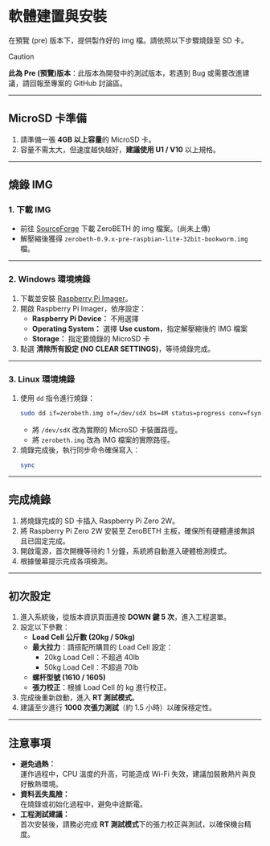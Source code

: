 # 軟體建置與安裝

在預覽 (pre) 版本下，提供製作好的 img 檔。請依照以下步驟燒錄至 SD 卡。

> [!CAUTION]  
> **此為 Pre (預覽)版本**：此版本為開發中的測試版本，若遇到 Bug 或需要改進建議，請回報至專案的 GitHub 討論區。  
---

## MicroSD 卡準備

1. 請準備一張 **4GB 以上容量**的 MicroSD 卡。  
2. 容量不需太大，但速度越快越好，**建議使用 U1 / V10** 以上規格。  

---

## 燒錄 IMG

### 1. 下載 IMG

- 前往 [SourceForge](https://sourceforge.net/) 下載 ZeroBETH 的 img 檔案。(尚未上傳)
- 解壓縮後獲得 `zerobeth-0.9.x-pre-raspbian-lite-32bit-bookworm.img` 檔。  

---

### 2. Windows 環境燒錄

1. 下載並安裝 [Raspberry Pi Imager](https://www.raspberrypi.com/software/)。
2. 開啟 Raspberry Pi Imager，依序設定：  
   - **Raspberry Pi Device：** 不用選擇  
   - **Operating System：** 選擇 **Use custom**，指定解壓縮後的 IMG 檔案  
   - **Storage：** 指定要燒錄的 MicroSD 卡  
3. 點選 **清除所有設定 (NO CLEAR SETTINGS)**，等待燒錄完成。  

---

### 3. Linux 環境燒錄

1. 使用 `dd` 指令進行燒錄：  
   ```bash
   sudo dd if=zerobeth.img of=/dev/sdX bs=4M status=progress conv=fsync
   ```
   - 將 `/dev/sdX` 改為實際的 MicroSD 卡裝置路徑。  
   - 將 `zerobeth.img` 改為 IMG 檔案的實際路徑。  
2. 燒錄完成後，執行同步命令確保寫入：  
   ```bash
   sync
   ```  

---

## 完成燒錄

1. 將燒錄完成的 SD 卡插入 Raspberry Pi Zero 2W。
2. 將 Raspberry Pi Zero 2W 安裝至 ZeroBETH 主板，確保所有硬體連接無誤且已固定完成。
3. 開啟電源，首次開機等待約 1 分鐘，系統將自動進入硬體檢測模式。
4. 根據螢幕提示完成各項檢測。

---

## 初次設定

1. 進入系統後，從版本資訊頁面連按 **DOWN 鍵 5 次**，進入工程選單。  
2. 設定以下參數：  
   - **Load Cell 公斤數 (20kg / 50kg)**  
   - **最大拉力**：請搭配所購買的 Load Cell 設定：  
     - 20kg Load Cell：不超過 40lb  
     - 50kg Load Cell：不超過 70lb
   - **螺杆型號 (1610 / 1605)**  
   - **張力校正**：根據 Load Cell 的 kg 進行校正。  
3. 完成後重新啟動，進入 **RT 測試模式**。  
4. 建議至少進行 **1000 次張力測試**（約 1.5 小時）以確保穩定性。  

---

## 注意事項

- **避免過熱：**  
  運作過程中，CPU 溫度的升高，可能造成 Wi-Fi 失效，建議加裝散熱片與良好散熱環境。  
- **資料丟失風險：**  
  在燒錄或初始化過程中，避免中途斷電。  
- **工程測試建議：**  
  首次安裝後，請務必完成 **RT 測試模式**下的張力校正與測試，以確保機台精度。  

